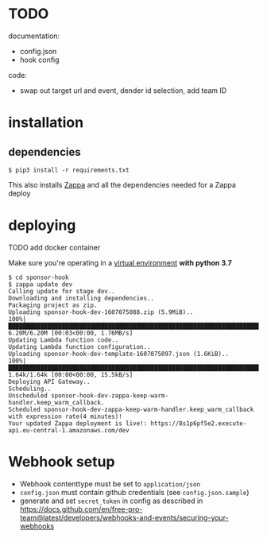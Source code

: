 # TODO

documentation:
- config.json
- hook config

code:
- swap out target url and event, dender id selection, add team ID

# installation

## dependencies

```console
$ pip3 install -r requirements.txt
```
This also installs [Zappa](https://github.com/Miserlou/Zappa) and all the dependencies needed for a Zappa deploy

# deploying
TODO add docker container

Make sure you're operating in a [virtual environment](https://docs.python.org/3/library/venv.html) **with python 3.7**

```console
$ cd sponsor-hook
$ zappa update dev
Calling update for stage dev..
Downloading and installing dependencies..
Packaging project as zip.
Uploading sponsor-hook-dev-1607075088.zip (5.9MiB)..
100%|███████████████████████████████████████████████████████████████████████████████████████████████████████████████████████████| 6.20M/6.20M [00:03<00:00, 1.76MB/s]
Updating Lambda function code..
Updating Lambda function configuration..
Uploading sponsor-hook-dev-template-1607075097.json (1.6KiB)..
100%|███████████████████████████████████████████████████████████████████████████████████████████████████████████████████████████| 1.64k/1.64k [00:00<00:00, 15.5kB/s]
Deploying API Gateway..
Scheduling..
Unscheduled sponsor-hook-dev-zappa-keep-warm-handler.keep_warm_callback.
Scheduled sponsor-hook-dev-zappa-keep-warm-handler.keep_warm_callback with expression rate(4 minutes)!
Your updated Zappa deployment is live!: https://8s1p6pf5e2.execute-api.eu-central-1.amazonaws.com/dev
```

# Webhook setup

- Webhook contenttype must be set to `application/json`
- `config.json` must contain github credentials (see `config.json.sample`)
- generate and set `secret_token` in config as described in
  https://docs.github.com/en/free-pro-team@latest/developers/webhooks-and-events/securing-your-webhooks